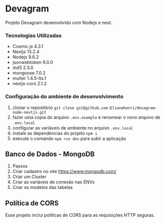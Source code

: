 # Devagram 

Projeto Devagram desenvolvido com Nodejs e next.

### Tecnologias Utilizadas

- Cosmic.js 4.3.1
- Nextjs 13.2.4
- Nodejs 9.6.2
- jsonwebtoken 9.0.0
- md5 2.3.0
- mongoose 7.0.2
- multer 1.4.5-lts.1
- nextjs-cors 2.1.2


### Configuração do ambiente de desenvolvimento

1. clonar o repositório `git clone git@github.com:Elianehenri/devagram-node-nextjs.git` 
1. fazer uma copia do arquivo `.env.example` e renomear o novo arquivo de `.env.local`
1. configurar as variáveis de ambiente no arquivo `.env.local`
1. instale as dependencias do projeto `npm i`
1. execute o comando `npm run dev` para subir a aplicação

## Banco de Dados - MongoDB

1. Passos
1. Criar cadastro no site https://www.mongodb.com/
1. Criar um Cluster
1. Criar as variáveis de conexão nas ENVs
1. Criar os modelos das tabelas


## Política de CORS

Esse projeto inclui políticas de CORS para as requisições HTTP seguras.
